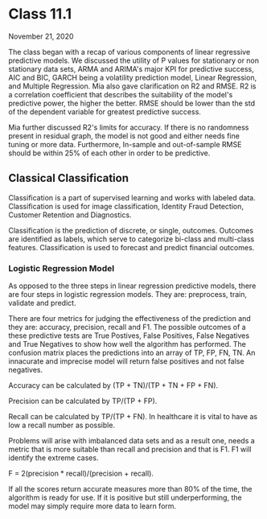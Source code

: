 # Class 11.1

November 21, 2020

The class began with a recap of various components of linear regressive predictive models. We discussed the utility of P values for stationary or non stationary data sets, ARMA and ARIMA's major KPI for predictive success, AIC and BIC, GARCH being a volatility prediction model, Linear Regression, and Multiple Regression. Mia also gave clarification on R2 and RMSE. R2 is a correlation coefficient that describes the suitability of the model's predictive power, the higher the better. RMSE should be lower than the std of the dependent variable for greatest predictive success. 

Mia further discussed R2's limits for accuracy. If there is no randomness present in residual graph, the model is not good and either needs fine tuning or more data. Furthermore, In-sample and out-of-sample RMSE should be within 25% of each other in order to be predictive. 

## Classical Classification

Classification is a part of supervised learning and works with labeled data. Classification is used for image classification, Identity Fraud Detection, Customer Retention and Diagnostics. 

Classification is the prediction of discrete, or single, outcomes. Outcomes are identified as labels, which serve to categorize bi-class and multi-class features. Classification is used to forecast and predict financial outcomes. 

### Logistic Regression Model

As opposed to the three steps in linear regression predictive models, there are four steps in logistic regression models. They are: preprocess, train, validate and predict. 

There are four metrics for judging the effectiveness of the prediction and they are: accuracy, precision, recall and F1. The possible outcomes of a these predictive tests are True Postives, False Positives, False Negatives and True Negatives to show how well the algorithm has performed. The confusion matrix places the predictions into an array of TP, FP, FN, TN. An innacurate and imprecise model will return false positives and not false negatives. 

Accuracy can be calculated by (TP + TN)/(TP + TN + FP + FN). 

Precision can be calculated by TP/(TP + FP).

Recall can be calculated by TP/(TP + FN). In healthcare it is vital to have as low a recall number as possible. 

Problems will arise with imbalanced data sets and as a result one, needs a metric that is more suitable than recall and precision and that is F1. F1 will identify the extreme cases. 

F = 2(precision * recall)/(precision + recall).

If all the scores return accurate measures more than 80% of the time, the algorithm is ready for use. If it is positive but still underperforming, the model may simply require more data to learn form. 